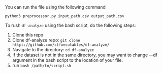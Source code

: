 You can run the file using the following command

`python3 preprocessor.py input_path.csv output_path.csv`

To rush `df-analyze` using the bash script, do the following steps:
1. Clone this repo
2. Clone df-analyze repo: `git clone https://github.com/stfxecutables/df-analyze/`
3. Navigate to the directory: `cd df-analyze`
4. If the dataset is not in the same directory, you may want to change --df argument in the bash script to the location of your file.
5. run `bash /path/to/script.sh`
